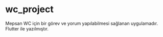 # wc_project
Mepsan WC için bir görev ve yorum yapılabilmesi sağlanan uygulamadır. Flutter ile yazılmıştır.
